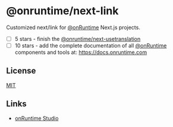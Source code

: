 # @onruntime/next-link

Customized next/link for [@onRuntime](https://github.com/onRuntime) Next.js projects.

- [ ] 5 stars - finish the [@onruntime/next-usetranslation](https://github.com/onRuntime/next-link)
- [ ] 10 stars - add the complete documentation of all [@onRuntime](https://github.com/onRuntime) components and tools at: https://docs.onruntime.com

## License
[MIT](LICENSE)

## Links

* [onRuntime Studio](https://onruntime.com)